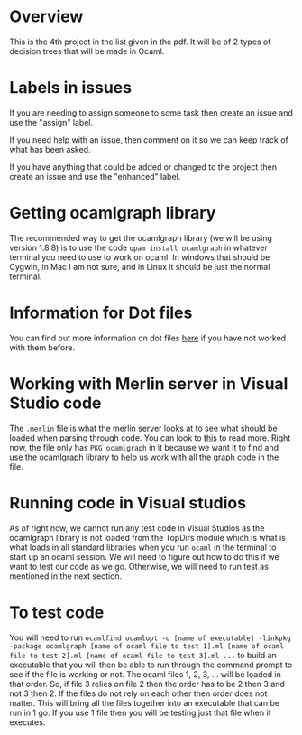 # Overview
This is the 4th project in the list given in the pdf. It will be of 2 types of decision trees that will be made in Ocaml.

# Labels in issues
If you are needing to assign someone to some task then create an issue and use the "assign" label.

If you need help with an issue, then comment on it so we can keep track of what has been asked.

If you have anything that could be added or changed to the project then create an issue and use the "enhanced" label.

# Getting ocamlgraph library
The recommended way to get the ocamlgraph library (we will be using version 1.8.8) is to use the code ```opam install ocamlgraph``` in whatever terminal you need to use to work on ocaml. In windows that should be Cygwin, in Mac I am not sure, and in Linux it should be just the normal terminal.

# Information for Dot files
You can find out more information on dot files [here](https://en.wikipedia.org/wiki/DOT_(graph_description_language)) if you have not worked with them before.

# Working with Merlin server in Visual Studio code
The ```.merlin``` file is what the merlin server looks at to see what should be loaded when parsing through code. You can look to [this](https://github.com/ocaml/merlin/wiki/project-configuration) to read more. Right now, the file only has ```PKG ocamlgraph``` in it because we want it to find and use the ocamlgraph library to help us work with all the graph code in the file.

# Running code in Visual studios
As of right now, we cannot run any test code in Visual Studios as the ocamlgraph library is not loaded from the TopDirs module which is what is what loads in all standard libraries when you run ```ocaml``` in the terminal to start up an ocaml session. We will need to figure out how to do this if we want to test our code as we go. Otherwise, we will need to run test as mentioned in the next section.

# To test code
You will need to run ```ocamlfind ocamlopt -o [name of executable] -linkpkg -package ocamlgraph [name of ocaml file to test 1].ml [name of ocaml file to test 2].ml [name of ocaml file to test 3].ml ...``` to build an executable that you will then be able to run through the command prompt to see if the file is working or not. The ocaml files 1, 2, 3, ... will be loaded in that order. So, if file 3 relies on file 2 then the order has to be 2 then 3 and not 3 then 2. If the files do not rely on each other then order does not matter. This will bring all the files together into an executable that can be run in 1 go. If you use 1 file then you will be testing just that file when it executes.
